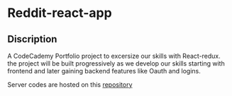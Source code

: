 # Reddit-react-app


## Discription
A CodeCademy Portfolio project to excersize our skills with React-redux.
the project will be built progressively as we develop our skills starting with frontend and later gaining backend features like Oauth and logins.

Server codes are hosted on this [repository](https://github.com/hn275/reddit-app-server)
